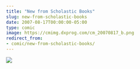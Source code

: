 ```yaml
---
title: "New from Scholastic Books"
slug: new-from-scholastic-books
date: 2007-08-17T00:00:00-05:00
type: comic
image: https://cmimg.dxprog.com/cm_20070817_b.png
redirect_from:
- comic/new-from-scholastic-books/
---
```

[![](https://cmimg.dxprog.com/cm_20070817_b.png)](https://cmimg.dxprog.com/cm_20070817_b.png)


